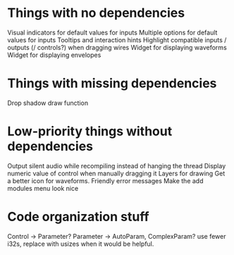 # Things with no dependencies
Visual indicators for default values for inputs
Multiple options for default values for inputs
Tooltips and interaction hints
Highlight compatible inputs / outputs (/ controls?) when dragging wires
Widget for displaying waveforms
Widget for displaying envelopes

# Things with missing dependencies
Drop shadow draw function

# Low-priority things without dependencies
Output silent audio while recompiling instead of hanging the thread
Display numeric value of control when manually dragging it
Layers for drawing
Get a better icon for waveforms.
Friendly error messages
Make the add modules menu look nice

# Code organization stuff
Control -> Parameter?
Parameter -> AutoParam, ComplexParam?
use fewer i32s, replace with usizes when it would be helpful.
